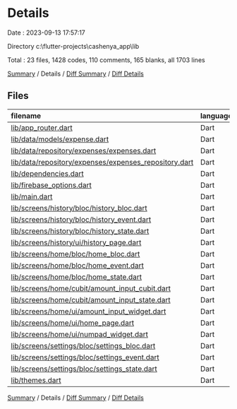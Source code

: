 # Details

Date : 2023-09-13 17:57:17

Directory c:\\flutter-projects\\cashenya_app\\lib

Total : 23 files,  1428 codes, 110 comments, 165 blanks, all 1703 lines

[Summary](results.md) / Details / [Diff Summary](diff.md) / [Diff Details](diff-details.md)

## Files
| filename | language | code | comment | blank | total |
| :--- | :--- | ---: | ---: | ---: | ---: |
| [lib/app_router.dart](/lib/app_router.dart) | Dart | 19 | 0 | 2 | 21 |
| [lib/data/models/expense.dart](/lib/data/models/expense.dart) | Dart | 37 | 8 | 9 | 54 |
| [lib/data/repository/expenses/expenses.dart](/lib/data/repository/expenses/expenses.dart) | Dart | 0 | 82 | 5 | 87 |
| [lib/data/repository/expenses/expenses_repository.dart](/lib/data/repository/expenses/expenses_repository.dart) | Dart | 41 | 5 | 9 | 55 |
| [lib/dependencies.dart](/lib/dependencies.dart) | Dart | 12 | 0 | 3 | 15 |
| [lib/firebase_options.dart](/lib/firebase_options.dart) | Dart | 54 | 12 | 4 | 70 |
| [lib/main.dart](/lib/main.dart) | Dart | 45 | 0 | 4 | 49 |
| [lib/screens/history/bloc/history_bloc.dart](/lib/screens/history/bloc/history_bloc.dart) | Dart | 24 | 0 | 7 | 31 |
| [lib/screens/history/bloc/history_event.dart](/lib/screens/history/bloc/history_event.dart) | Dart | 9 | 0 | 6 | 15 |
| [lib/screens/history/bloc/history_state.dart](/lib/screens/history/bloc/history_state.dart) | Dart | 11 | 0 | 8 | 19 |
| [lib/screens/history/ui/history_page.dart](/lib/screens/history/ui/history_page.dart) | Dart | 520 | 1 | 27 | 548 |
| [lib/screens/home/bloc/home_bloc.dart](/lib/screens/home/bloc/home_bloc.dart) | Dart | 36 | 0 | 8 | 44 |
| [lib/screens/home/bloc/home_event.dart](/lib/screens/home/bloc/home_event.dart) | Dart | 7 | 0 | 6 | 13 |
| [lib/screens/home/bloc/home_state.dart](/lib/screens/home/bloc/home_state.dart) | Dart | 12 | 0 | 11 | 23 |
| [lib/screens/home/cubit/amount_input_cubit.dart](/lib/screens/home/cubit/amount_input_cubit.dart) | Dart | 29 | 0 | 10 | 39 |
| [lib/screens/home/cubit/amount_input_state.dart](/lib/screens/home/cubit/amount_input_state.dart) | Dart | 45 | 0 | 12 | 57 |
| [lib/screens/home/ui/amount_input_widget.dart](/lib/screens/home/ui/amount_input_widget.dart) | Dart | 23 | 1 | 3 | 27 |
| [lib/screens/home/ui/home_page.dart](/lib/screens/home/ui/home_page.dart) | Dart | 254 | 0 | 14 | 268 |
| [lib/screens/home/ui/numpad_widget.dart](/lib/screens/home/ui/numpad_widget.dart) | Dart | 148 | 0 | 5 | 153 |
| [lib/screens/settings/bloc/settings_bloc.dart](/lib/screens/settings/bloc/settings_bloc.dart) | Dart | 10 | 1 | 3 | 14 |
| [lib/screens/settings/bloc/settings_event.dart](/lib/screens/settings/bloc/settings_event.dart) | Dart | 3 | 0 | 2 | 5 |
| [lib/screens/settings/bloc/settings_state.dart](/lib/screens/settings/bloc/settings_state.dart) | Dart | 4 | 0 | 3 | 7 |
| [lib/themes.dart](/lib/themes.dart) | Dart | 85 | 0 | 4 | 89 |

[Summary](results.md) / Details / [Diff Summary](diff.md) / [Diff Details](diff-details.md)